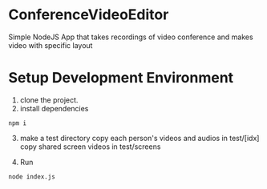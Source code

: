 # ConferenceVideoEditor

Simple NodeJS App that takes recordings of video conference and makes video with specific layout

# Setup Development Environment

1. clone the project.
2. install dependencies

```
npm i
```

3. make a test directory
copy each person's videos and audios in test/[idx]
copy shared screen videos in test/screens

4. Run
```
node index.js
```
